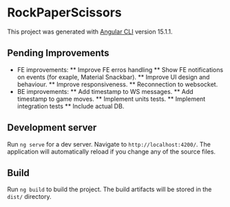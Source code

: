 # RockPaperScissors

This project was generated with [Angular CLI](https://github.com/angular/angular-cli) version 15.1.1.

## Pending Improvements

* FE improvements:
** Improve FE erros handling
** Show FE notifications on events (for exaple, Material Snackbar).
** Improve UI design and behaviour.
** Improve responsiveness.
** Reconnection to websocket.
* BE improvements:
** Add timestamp to WS messages.
** Add timestamp to game moves.
** Implement units tests.
** Implement integration tests
** Include actual DB.

## Development server

Run `ng serve` for a dev server. Navigate to `http://localhost:4200/`. The application will automatically reload if you change any of the source files.

## Build

Run `ng build` to build the project. The build artifacts will be stored in the `dist/` directory.
